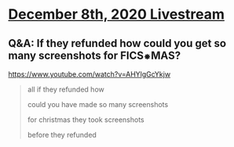 # [December 8th, 2020 Livestream](../2020-12-08.md)
## Q&A: If they refunded how could you get so many screenshots for FICS⁕MAS?
https://www.youtube.com/watch?v=AHYlgGcYkjw
> all if they refunded how
> 
> could you have made so many screenshots
> 
> for christmas they took screenshots
> 
> before they refunded
> 
